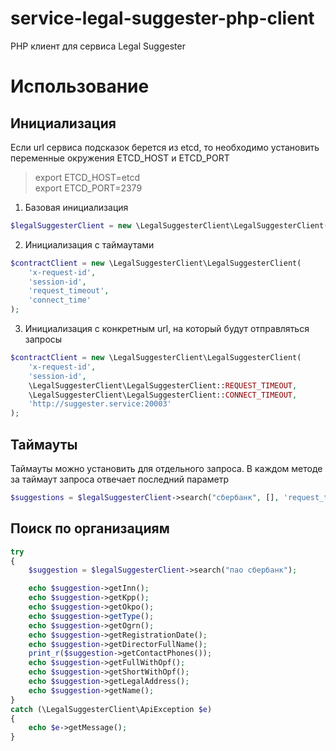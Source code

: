 # service-legal-suggester-php-client
PHP клиент для сервиса Legal Suggester

# Использование

## Инициализация
Если url сервиса подсказок берется из etcd, то необходимо установить переменные окружения ETCD_HOST и ETCD_PORT
> export ETCD_HOST=etcd  
export ETCD_PORT=2379

1. Базовая инициализация
```php
$legalSuggesterClient = new \LegalSuggesterClient\LegalSuggesterClient('x-request-id', 'session-id');
```

2. Инициализация с таймаутами
```php
$contractClient = new \LegalSuggesterClient\LegalSuggesterClient(
    'x-request-id', 
    'session-id', 
    'request_timeout', 
    'connect_time'
);
```

3. Инициализация с конкретным url, на который будут отправляться запросы
```php
$contractClient = new \LegalSuggesterClient\LegalSuggesterClient(
    'x-request-id', 
    'session-id', 
    \LegalSuggesterClient\LegalSuggesterClient::REQUEST_TIMEOUT, 
    \LegalSuggesterClient\LegalSuggesterClient::CONNECT_TIMEOUT, 
    'http://suggester.service:20003'
);
```

## Таймауты
Таймауты можно установить для отдельного запроса. В каждом методе за таймаут запроса отвечает последний параметр
```php
$suggestions = $legalSuggesterClient->search("сбербанк", [], 'request_timeout');
```


## Поиск по организациям
```php
try
{
    $suggestion = $legalSuggesterClient->search("пао сбербанк");

    echo $suggestion->getInn();
    echo $suggestion->getKpp();
    echo $suggestion->getOkpo();
    echo $suggestion->getType();
    echo $suggestion->getOgrn();
    echo $suggestion->getRegistrationDate();
    echo $suggestion->getDirectorFullName();
    print_r($suggestion->getContactPhones());
    echo $suggestion->getFullWithOpf();
    echo $suggestion->getShortWithOpf();
    echo $suggestion->getLegalAddress();
    echo $suggestion->getName();
}
catch (\LegalSuggesterClient\ApiException $e)
{
    echo $e->getMessage();
}
```
